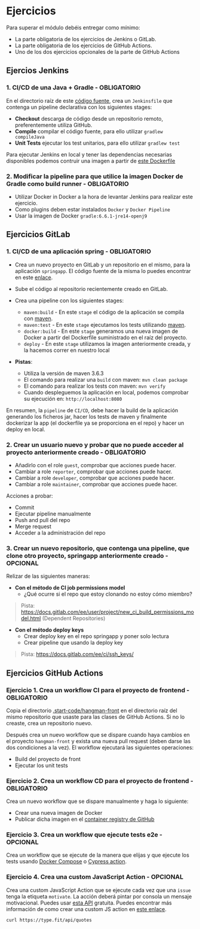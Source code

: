 # Ejercicios

Para superar el módulo debéis entregar como mínimo:

* La parte obligatoria de los ejercicios de Jenkins o GitLab.
* La parte obligatoria de los ejercicios de GitHub Actions.
* Uno de los dos ejercicios opcionales de la parte de GitHub Actions

## Ejercios Jenkins

### 1. CI/CD de una Java + Gradle - OBLIGATORIO

En el directorio raíz de este [código fuente](./jenkins-resources), crea un `Jenkinsfile` que contenga un pipeline declarativa con los siguientes stages:

* **Checkout** descarga de código desde un repositorio remoto, preferentemente utiliza GitHub.
* **Compile** compilar el código fuente, para ello utilizar `gradlew compileJava`
* **Unit Tests** ejecutar los test unitarios, para ello utilizar `gradlew test`

Para ejecutar Jenkins en local y tener las dependencias necesarias disponibles podemos contruir una imagen a partir de [este Dockerfile](./jenkins-resources/gradle.Dockerfile)

### 2. Modificar la pipeline para que utilice la imagen Docker de Gradle como build runner - OBLIGATORIO

* Utilizar Docker in Docker a la hora de levantar Jenkins para realizar este ejercicio.
* Como plugins deben estar instalados `Docker` y `Docker Pipeline`
* Usar la imagen de Docker `gradle:6.6.1-jre14-openj9`

## Ejercicios GitLab

### 1. CI/CD de una aplicación spring - OBLIGATORIO

* Crea un nuevo proyecto en GitLab y un repositorio en el mismo, para la aplicación `springapp`. El código fuente de la misma lo puedes encontrar en este [enlace](../02-gitlab/springapp).
* Sube el código al repositorio recientemente creado en GitLab.
* Crea una pipeline con los siguientes stages:
  * `maven:build` - En este `stage` el código de la aplicación se compila con [maven](https://maven.apache.org/).
  * `maven:test` - En este `stage` ejecutamos los tests utilizando [maven](https://maven.apache.org/).
  * `docker:build` - En este `stage` generamos una nueva imagen de Docker a partir del Dockerfile suministrado en el raíz del proyecto.
  * `deploy` - En este `stage` utilizamos la imagen anteriormente creada, y la hacemos correr en nuestro local

* **Pistas**:
  * Utiliza la versión de maven 3.6.3
  * El comando para realizar una `build` con maven: `mvn clean package`
  * El comando para realizar los tests con maven: `mvn verify`
  * Cuando despleguemos la aplicación en local, podemos comprobar su ejecución en: `http://localhost:8080`

En resumen, la `pipeline` de `CI/CD`, debe hacer la build de la aplicación generando los ficheros jar, hacer los tests de maven y finalmente dockerizar la app (el dockerfile ya se proporciona en el repo) y hacer un deploy en local.

### 2. Crear un usuario nuevo y probar que no puede acceder al proyecto anteriormente creado - OBLIGATORIO

* Añadirlo con el role `guest`, comprobar que acciones puede hacer.
* Cambiar a role `reporter`, comprobar que acciones puede hacer.
* Cambiar a role `developer`, comprobar que acciones puede hacer.
* Cambiar a role `maintainer`, comprobar que acciones puede hacer.

Acciones a probar:

* Commit
* Ejecutar pipeline manualmente
* Push and pull del repo
* Merge request
* Acceder a la administración del repo

### 3. Crear un nuevo repositorio, que contenga una pipeline, que clone otro proyecto, springapp anteriormente creado - OPCIONAL

Relizar de las siguientes maneras:
  
* **Con el método de CI job permissions model**
  * ¿Qué ocurre si el repo que estoy clonando no estoy cómo miembro?

> Pista: https://docs.gitlab.com/ee/user/project/new_ci_build_permissions_model.html (Dependent Repositories)

* **Con el método deploy keys**
  * Crear deploy key en el repo springapp y poner solo lectura
  * Crear pipeline que usando la deploy key

 > Pista: https://docs.gitlab.com/ee/ci/ssh_keys/

## Ejercicios GitHub Actions

### Ejercicio 1. Crea un workflow CI para el proyecto de frontend - OBLIGATORIO

Copia el directorio [.start-code/hangman-front](../03-github-actions/.start-code/hangman-front) en el directorio raíz del mismo repositorio que usaste para las clases de GitHub Actions. Si no lo creaste, crea un repositorio nuevo.

Después crea un nuevo workflow que se dispare cuando haya cambios en el proyecto `hangman-front` y exista una nueva pull request (deben darse las dos condiciones a la vez). El workflow ejecutará las siguientes operaciones:

* Build del proyecto de front
* Ejecutar los unit tests

### Ejercicio 2. Crea un workflow CD para el proyecto de frontend - OBLIGATORIO

Crea un nuevo workflow que se dispare manualmente y haga lo siguiente:

* Crear una nueva imagen de Docker
* Publicar dicha imagen en el [container registry de GitHub](https://docs.github.com/en/packages/working-with-a-github-packages-registry/working-with-the-container-registry)

### Ejercicio 3. Crea un workflow que ejecute tests e2e - OPCIONAL

Crea un workflow que se ejecute de la manera que elijas y que ejecute los tests usando [Docker Compose](https://docs.docker.com/compose/gettingstarted/) o [Cypress action](https://github.com/cypress-io/github-action).

### Ejercicio 4. Crea una custom JavaScript Action - OPCIONAL

Crea una custom JavaScript Action que se ejecute cada vez que una `issue` tenga la etiqueta `motivate`. La acción deberá pintar por consola un mensaje motivacional. Puedes usar [esta API](https://type.fit) gratuita. Puedes encontrar más información de como crear una custom JS action en [este enlace](https://docs.github.com/es/actions/creating-actions/creating-a-javascript-action).

```bash
curl https://type.fit/api/quotes
```
